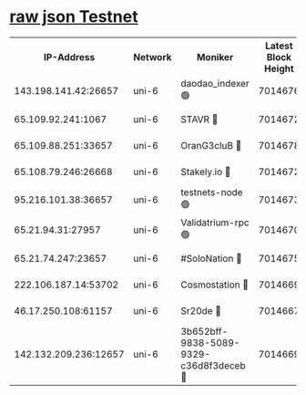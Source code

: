 [raw json Testnet](https://rpc-check.junot.stavr.tech/junot/rpc-junot-result.json)
=


<table><tr><th>IP-Address</th><th>Network</th><th>Moniker</th><th>Latest Block Height</th><th>Earliest Block Height</th><th>Catching Up</th><th>Tx Index</th><th>Voting Power</th><th>Scan Time</th></tr><tr><td>143.198.141.42:26657</td><td>uni-6</td><td>daodao_indexer 🟢</td><td>7014676</td><td>1</td><td>False</td><td>off</td><td>0</td><td>2024-01-13T18:20:55.568727903UTC</td></tr><tr><td>65.109.92.241:1067</td><td>uni-6</td><td>STAVR 🔴</td><td>7014672</td><td>1138541</td><td>False</td><td>on</td><td>6042</td><td>2024-01-13T18:20:45.279666903UTC</td></tr><tr><td>65.109.88.251:33657</td><td>uni-6</td><td>OranG3cluB 🔴</td><td>7014678</td><td>1138541</td><td>False</td><td>on</td><td>11</td><td>2024-01-13T18:21:00.100316255UTC</td></tr><tr><td>65.108.79.246:26668</td><td>uni-6</td><td>Stakely.io 🔴</td><td>7014672</td><td>1570872</td><td>False</td><td>on</td><td>1358933</td><td>2024-01-13T18:20:45.602296410UTC</td></tr><tr><td>95.216.101.38:36657</td><td>uni-6</td><td>testnets-node 🟢</td><td>7014673</td><td>1615130</td><td>False</td><td>on</td><td>0</td><td>2024-01-13T18:20:48.082419116UTC</td></tr><tr><td>65.21.94.31:27957</td><td>uni-6</td><td>Validatrium-rpc 🟢</td><td>7014670</td><td>2943363</td><td>False</td><td>on</td><td>0</td><td>2024-01-13T18:20:40.810695911UTC</td></tr><tr><td>65.21.74.247:23657</td><td>uni-6</td><td>#SoloNation 🔴</td><td>7014675</td><td>5208001</td><td>False</td><td>on</td><td>112</td><td>2024-01-13T18:20:54.608031987UTC</td></tr><tr><td>222.106.187.14:53702</td><td>uni-6</td><td>Cosmostation 🔴</td><td>7014669</td><td>5344501</td><td>False</td><td>on</td><td>110003</td><td>2024-01-13T18:20:38.380080409UTC</td></tr><tr><td>46.17.250.108:61157</td><td>uni-6</td><td>Sr20de 🔴</td><td>7014667</td><td>6419777</td><td>False</td><td>on</td><td>37</td><td>2024-01-13T18:20:32.587446053UTC</td></tr><tr><td>142.132.209.236:12657</td><td>uni-6</td><td>3b652bff-9838-5089-9329-c36d8f3deceb 🔴</td><td>7014669</td><td>7011280</td><td>False</td><td>on</td><td>157563</td><td>2024-01-13T18:20:37.018589098UTC</td></tr></table>